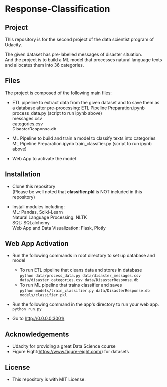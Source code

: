 # Response-Classification

## Project

This repository is for the second project of the data scientist program of Udacity.

The given dataset has pre-labelled messages of disaster situation.  
And the project is to build a ML model that processes natural language texts  
and allocates them into 36 categories.  

## Files  

The project is composed of the following main files:  

* ETL pipeline to extract data from the given dataset and to save them as  
  a database after pre-processing:
  ETL Pipeline Preparation.ipynb  
  process_data.py (script to run ipynb above)  
  messages.csv   
  categories.csv   
  DisasterResponse.db
 
* ML Pipeline to build and train a model to classify texts into categories  
  ML Pipeline Preparation.ipynb
  train_classifier.py (script to run ipynb above)

* Web App to activate the model 

## Installation

* Clone this repository  
  (Please be well noted that **classifier.pkl** is NOT included in this repository)

* Install modules including:  
  ML: Pandas, Sciki-Learn  
  Natural Language Processing: NLTK  
  SQL: SQLalchemy  
  Web App and Data Visualization: Flask, Plotly  

## Web App Activation

* Run the following commands in root directory to set up database and model

    - To run ETL pipeline that cleans data and stores in database  
        `python data/process_data.py data/disaster_messages.csv data/disaster_categories.csv data/DisasterResponse.db`
    - To run ML pipeline that trains classifier and saves  
        `python models/train_classifier.py data/DisasterResponse.db models/classifier.pkl`

* Run the following command in the app's directory to run your web app.
    `python run.py`

* Go to http://0.0.0.0:3001/

## Acknowledgements

* Udacity for providing a great Data Science course  
* Figure Eight(https://www.figure-eight.com/) for datasets

## License

* This repository is with MIT License.